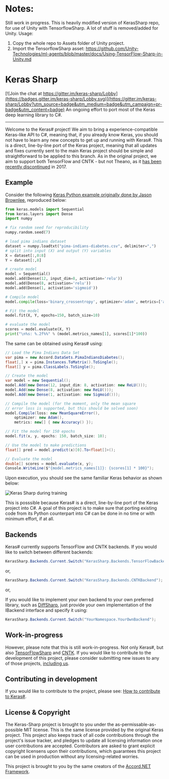 
# Notes:
Still work in progress. This is heavily modified version of KerasSharp repo, for use of Unity with TensorflowSharp. A lot of stuff is removed/added for Unity.
Usage:
1. Copy the whole repo to Assets folder of Unity project.
2. Import the TensorflowSharp asset: 
https://github.com/Unity-Technologies/ml-agents/blob/master/docs/Using-TensorFlow-Sharp-in-Unity.md

# Keras Sharp

[![Join the chat at https://gitter.im/keras-sharp/Lobby](https://badges.gitter.im/keras-sharp/Lobby.svg)](https://gitter.im/keras-sharp/Lobby?utm_source=badge&utm_medium=badge&utm_campaign=pr-badge&utm_content=badge)
An ongoing effort to port most of the Keras deep learning library to C#.

-----

Welcome to the Keras# project! We aim to bring a experience-compatible Keras-like API to C#, meaning that, if you already know Keras, you should not have to learn any new concepts to get up and running with Keras#. This is a direct, line-by-line port of the Keras project, meaning that all updates and fixes currently sent to the main Keras project should be simple and straightforward to be applied to this branch. As in the original project, we aim to support both TensorFlow and CNTK - but not Theano, as it [has been recently discontinued](https://groups.google.com/d/msg/theano-users/7Poq8BZutbY/rNCIfvAEAwAJ) in 2017.

## Example

Consider the following [Keras Python example originally done by Jason Brownlee](https://machinelearningmastery.com/tutorial-first-neural-network-python-keras/), reproduced below:

```python
from keras.models import Sequential
from keras.layers import Dense
import numpy

# fix random seed for reproducibility
numpy.random.seed(7)

# load pima indians dataset
dataset = numpy.loadtxt("pima-indians-diabetes.csv", delimiter=",")
# split into input (X) and output (Y) variables
X = dataset[:,0:8]
Y = dataset[:,8]

# create model
model = Sequential()
model.add(Dense(12, input_dim=8, activation='relu'))
model.add(Dense(8, activation='relu'))
model.add(Dense(1, activation='sigmoid'))

# Compile model
model.compile(loss='binary_crossentropy', optimizer='adam', metrics=['accuracy'])

# Fit the model
model.fit(X, Y, epochs=150, batch_size=10)

# evaluate the model
scores = model.evaluate(X, Y)
print("\n%s: %.2f%%" % (model.metrics_names[1], scores[1]*100))
```

The same can be obtained using Keras# using:

```csharp
// Load the Pima Indians Data Set
var pima = new Accord.DataSets.PimaIndiansDiabetes();
float[,] x = pima.Instances.ToMatrix().ToSingle();
float[] y = pima.ClassLabels.ToSingle();

// Create the model
var model = new Sequential();
model.Add(new Dense(12, input_dim: 8, activation: new ReLU()));
model.Add(new Dense(8, activation: new ReLU()));
model.Add(new Dense(1, activation: new Sigmoid()));

// Compile the model (for the moment, only the mean square 
// error loss is supported, but this should be solved soon)
model.Compile(loss: new MeanSquareError(), 
    optimizer: new Adam(), 
    metrics: new[] { new Accuracy() });

// Fit the model for 150 epochs
model.fit(x, y, epochs: 150, batch_size: 10);

// Use the model to make predictions
float[] pred = model.predict(x)[0].To<float[]>();

// Evaluate the model
double[] scores = model.evaluate(x, y);
Console.WriteLine($"{model.metrics_names[1]}: {scores[1] * 100}");
```

Upon execution, you should see the same familiar Keras behavior as shown below:

![Keras Sharp during training](https://github.com/cesarsouza/keras-sharp/raw/master/Docs/Wiki/learning.png)

This is posssible because Keras# is a direct, line-by-line port of the Keras project into C#. A goal of this project is to make sure that porting existing code from its Python counterpart into C# can be done in no time or with minimum effort, if at all.

## Backends

Keras# currently supports TensorFlow and CNTK backends. If you would like to switch between different backends:

```csharp
KerasSharp.Backends.Current.Switch("KerasSharp.Backends.TensorFlowBackend");
```
or,
```csharp
KerasSharp.Backends.Current.Switch("KerasSharp.Backends.CNTKBackend");
```
or,

If you would like to implement your own backend to your own preferred library, such as [DiffSharp](https://github.com/DiffSharp/DiffSharp), just provide your own implementation of the IBackend interface and specify it using:
```csharp
KerasSharp.Backends.Current.Switch("YourNamespace.YourOwnBackend");
```

## Work-in-progress

However, please note that this is still work-in-progress. Not only Keras#, but also [TensorFlowSharp](https://github.com/migueldeicaza/TensorFlowSharp) and [CNTK](https://github.com/Microsoft/CNTK). If you would like to contribute to the development of this project, please consider submitting new issues to any of those projects, [including us](https://github.com/cesarsouza/keras-sharp/issues).

## Contributing in development

If you would like to contribute to the project, please see: [How to contribute to Keras#](https://github.com/cesarsouza/keras-sharp/wiki/How-to-contribute-in-development).

## License & Copyright

The Keras-Sharp project is brought to you under the as-permissable-as-possible MIT license. This is the same license provided by the original Keras project. This project also keeps track of all code contributions through the project's issue tracker, and pledges to update all licensing information once user contributions are accepted. Contributors are asked to grant explicit copyright licensens upon their contributions, which guarantees this project can be used in production without any licensing-related worries.

This project is brought to you by the same creators of the [Accord.NET Framework](https://github.com/accord-net/framework).
